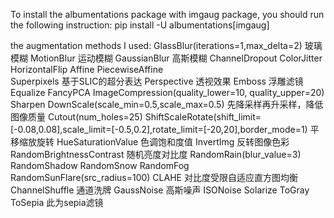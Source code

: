 To install the albumentations package with imgaug package, you should run
the following instruction:
pip install -U albumentations[imgaug]


the augmentation methods I used:
GlassBlur(iterations=1,max_delta=2) 玻璃模糊
MotionBlur 运动模糊
GaussianBlur 高斯模糊
ChannelDropout
ColorJitter
HorizontalFlip 
Affine
PiecewiseAffine  
Superpixels 基于SLIC的超分表达
Perspective 透视效果
Emboss 浮雕滤镜
Equalize
FancyPCA
ImageCompression(quality_lower=10, quality_upper=20)
Sharpen
DownScale(scale_min=0.5,scale_max=0.5) 先降采样再升采样，降低图像质量 
Cutout(num_holes=25)
ShiftScaleRotate(shift_limit=[-0.08,0.08],scale_limit=[-0.5,0.2],rotate_limit=[-20,20],border_mode=1) 平移缩放旋转
HueSaturationValue 色调饱和度值
InvertImg 反转图像色彩
RandomBrightnessContrast 随机亮度对比度
RandomRain(blur_value=3)
RandomShadow
RandomSnow
RandomFog
RandomSunFlare(src_radius=100)
CLAHE 对比度受限自适应直方图均衡
ChannelShuffle 通道洗牌
GaussNoise 高斯噪声
ISONoise
Solarize
ToGray
ToSepia 此为sepia滤镜

